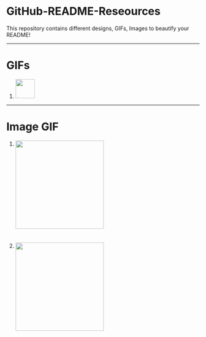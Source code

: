 # GitHub-README-Reseources
This repository contains different designs, GIFs, Images to beautify your README!
<hr>
<!-- GIFs -->
<H1> GIFs </H1>

1. <img src="https://media.giphy.com/media/mGcNjsfWAjY5AEZNw6/giphy.gif" width="50">

<hr>

<!-- Image GIFs -->
<h1> Image GIF </h1>

1. <img align='left' src="https://media.giphy.com/media/ieyl9zmCjO4b4t6qoY/giphy.gif" width="230">

<br><br><br><br><br><br><br><br><br><br><br><br><br>

2. <img align='left' src="https://media.giphy.com/media/M9gbBd9nbDrOTu1Mqx/giphy.gif" width="230">
